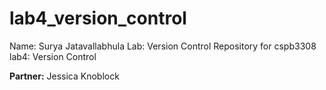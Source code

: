# lab4_version_control
Name: Surya Jatavallabhula
Lab: Version Control
Repository for cspb3308 lab4: Version Control

**Partner:** Jessica Knoblock
